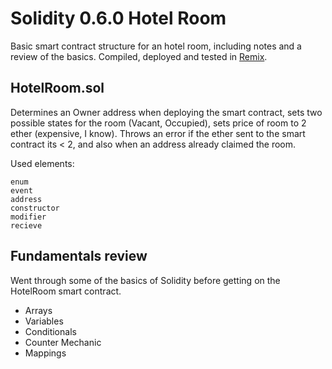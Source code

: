 # Solidity 0.6.0 Hotel Room
Basic smart contract structure for an hotel room, including notes and a review of the basics.
Compiled, deployed and tested in [Remix](https://remix.ethereum.org/).

## HotelRoom.sol
Determines an Owner address when deploying the smart contract, sets two possible states for the room (Vacant, Occupied), sets price of room to 2 ether (expensive, I know). 
Throws an error if the ether sent to the smart contract its < 2, and also when an address already claimed the room.

Used elements:
```
enum
event
address
constructor
modifier
recieve
```

## Fundamentals review
Went through some of the basics of Solidity before getting on the HotelRoom smart contract.
- Arrays 
- Variables 
- Conditionals 
- Counter Mechanic 
- Mappings
